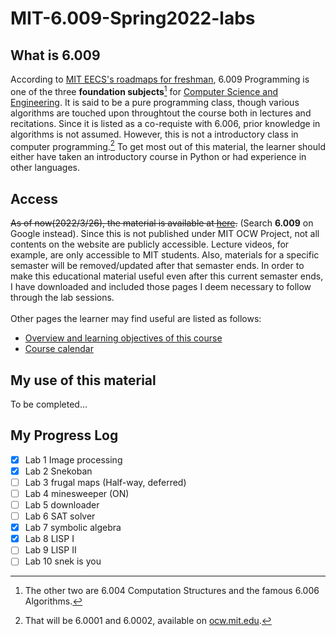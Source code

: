# MIT-6.009-Spring2022-labs

## What is 6.009
According to [MIT EECS's roadmaps for freshman](https://www.eecs.mit.edu/docs/ug/freshman_roadmaps.pdf), 6.009 Programming is one of the three **foundation subjects**[^1]
for [Computer Science and Engineering](https://www.eecs.mit.edu/academics/undergraduate-programs/curriculum/6-3-computer-science-and-engineering/). It is said to be a pure programming class, though various algorithms are touched upon throughtout the course both in
lectures and recitations. Since it is listed as a co-requiste with 6.006, prior knowledge in algorithms is not assumed. However, this is not a introductory class in computer
programming.[^2] To get most out of this material, the learner should either have taken an introductory course in Python or had experience in other languages.

## Access
~~As of now(2022/3/26), the material is available at [here](https://py.mit.edu/spring22).~~ (Search **6.009** on Google instead). Since this is not published under MIT OCW Project, not all contents on the website are 
publicly accessible. Lecture videos, for example, are only accessible to MIT students. Also, materials for a specific semaster will be removed/updated 
after that semaster ends. In order to make this educational material useful even after this current semaster ends, I have downloaded and included those pages I deem necessary to follow through the lab 
sessions. \
\
Other pages the learner may find useful are listed as follows: 
- [Overview and learning objectives of this course](https://github.com/nilumbra/MIT-6.009-Spring2022-labs/blob/master/Basic%20Course%20Information%20_%206.009%20Spring%202022.pdf)
- [Course calendar](https://github.com/nilumbra/MIT-6.009-Spring2022-labs/blob/master/6.009%20Spring%202022.pdf)

## My use of this material
To be completed...

## My Progress Log
- [x] Lab 1 Image processing
- [x] Lab 2 Snekoban 
- [ ] Lab 3 frugal maps (Half-way, deferred)
- [ ] Lab 4 minesweeper (ON)
- [ ] Lab 5 downloader
- [ ] Lab 6 SAT solver
- [x] Lab 7 symbolic algebra
- [x] Lab 8 LISP I
- [ ] Lab 9 LISP II
- [ ] Lab 10 snek is you 

[^1]: The other two are 6.004 Computation Structures and the famous 6.006 Algorithms.
[^2]: That will be 6.0001 and 6.0002, available on [ocw.mit.edu](ocw.mit.edu).

